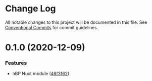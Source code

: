 # Change Log

All notable changes to this project will be documented in this file.
See [Conventional Commits](https://conventionalcommits.org) for commit guidelines.

# 0.1.0 (2020-12-09)


### Features

* hBP Nuxt module ([46f3162](https://github.com/platyplus/platydev/commit/46f3162fe1cd100153a37e255fde13ff2a78da26))
